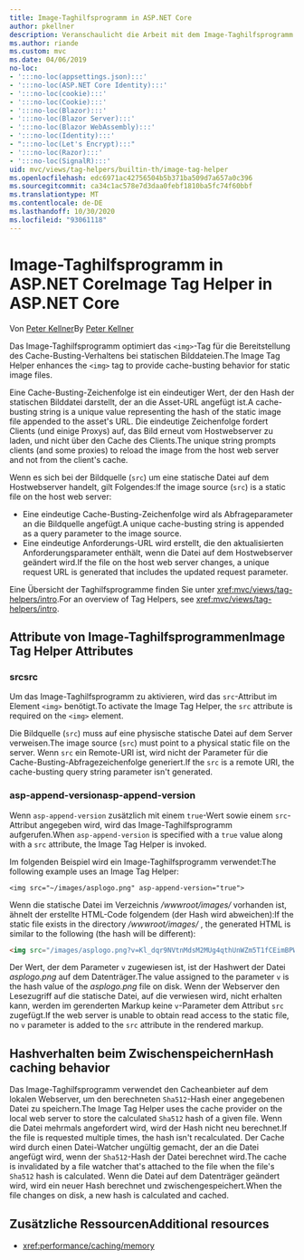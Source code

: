 ```yaml
---
title: Image-Taghilfsprogramm in ASP.NET Core
author: pkellner
description: Veranschaulicht die Arbeit mit dem Image-Taghilfsprogramm.
ms.author: riande
ms.custom: mvc
ms.date: 04/06/2019
no-loc:
- ':::no-loc(appsettings.json):::'
- ':::no-loc(ASP.NET Core Identity):::'
- ':::no-loc(cookie):::'
- ':::no-loc(Cookie):::'
- ':::no-loc(Blazor):::'
- ':::no-loc(Blazor Server):::'
- ':::no-loc(Blazor WebAssembly):::'
- ':::no-loc(Identity):::'
- ":::no-loc(Let's Encrypt):::"
- ':::no-loc(Razor):::'
- ':::no-loc(SignalR):::'
uid: mvc/views/tag-helpers/builtin-th/image-tag-helper
ms.openlocfilehash: edc6971ac42756504b5b371ba509d7a657a0c396
ms.sourcegitcommit: ca34c1ac578e7d3daa0febf1810ba5fc74f60bbf
ms.translationtype: MT
ms.contentlocale: de-DE
ms.lasthandoff: 10/30/2020
ms.locfileid: "93061118"
---
```

# <a name="image-tag-helper-in-aspnet-core"></a><span data-ttu-id="18137-103">Image-Taghilfsprogramm in ASP.NET Core</span><span class="sxs-lookup"><span data-stu-id="18137-103">Image Tag Helper in ASP.NET Core</span></span>

<span data-ttu-id="18137-104">Von [Peter Kellner](https://peterkellner.net)</span><span class="sxs-lookup"><span data-stu-id="18137-104">By [Peter Kellner](https://peterkellner.net)</span></span>

<span data-ttu-id="18137-105">Das Image-Taghilfsprogramm optimiert das `<img>`-Tag für die Bereitstellung des Cache-Busting-Verhaltens bei statischen Bilddateien.</span><span class="sxs-lookup"><span data-stu-id="18137-105">The Image Tag Helper enhances the `<img>` tag to provide cache-busting behavior for static image files.</span></span>

<span data-ttu-id="18137-106">Eine Cache-Busting-Zeichenfolge ist ein eindeutiger Wert, der den Hash der statischen Bilddatei darstellt, der an die Asset-URL angefügt ist.</span><span class="sxs-lookup"><span data-stu-id="18137-106">A cache-busting string is a unique value representing the hash of the static image file appended to the asset's URL.</span></span> <span data-ttu-id="18137-107">Die eindeutige Zeichenfolge fordert Clients (und einige Proxys) auf, das Bild erneut vom Hostwebserver zu laden, und nicht über den Cache des Clients.</span><span class="sxs-lookup"><span data-stu-id="18137-107">The unique string prompts clients (and some proxies) to reload the image from the host web server and not from the client's cache.</span></span>

<span data-ttu-id="18137-108">Wenn es sich bei der Bildquelle (`src`) um eine statische Datei auf dem Hostwebserver handelt, gilt Folgendes:</span><span class="sxs-lookup"><span data-stu-id="18137-108">If the image source (`src`) is a static file on the host web server:</span></span>

* <span data-ttu-id="18137-109">Eine eindeutige Cache-Busting-Zeichenfolge wird als Abfrageparameter an die Bildquelle angefügt.</span><span class="sxs-lookup"><span data-stu-id="18137-109">A unique cache-busting string is appended as a query parameter to the image source.</span></span>
* <span data-ttu-id="18137-110">Eine eindeutige Anforderungs-URL wird erstellt, die den aktualisierten Anforderungsparameter enthält, wenn die Datei auf dem Hostwebserver geändert wird.</span><span class="sxs-lookup"><span data-stu-id="18137-110">If the file on the host web server changes, a unique request URL is generated that includes the updated request parameter.</span></span>

<span data-ttu-id="18137-111">Eine Übersicht der Taghilfsprogramme finden Sie unter <xref:mvc/views/tag-helpers/intro>.</span><span class="sxs-lookup"><span data-stu-id="18137-111">For an overview of Tag Helpers, see <xref:mvc/views/tag-helpers/intro>.</span></span>

## <a name="image-tag-helper-attributes"></a><span data-ttu-id="18137-112">Attribute von Image-Taghilfsprogrammen</span><span class="sxs-lookup"><span data-stu-id="18137-112">Image Tag Helper Attributes</span></span>

### <a name="src"></a><span data-ttu-id="18137-113">src</span><span class="sxs-lookup"><span data-stu-id="18137-113">src</span></span>

<span data-ttu-id="18137-114">Um das Image-Taghilfsprogramm zu aktivieren, wird das `src`-Attribut im Element `<img>` benötigt.</span><span class="sxs-lookup"><span data-stu-id="18137-114">To activate the Image Tag Helper, the `src` attribute is required on the `<img>` element.</span></span>

<span data-ttu-id="18137-115">Die Bildquelle (`src`) muss auf eine physische statische Datei auf dem Server verweisen.</span><span class="sxs-lookup"><span data-stu-id="18137-115">The image source (`src`) must point to a physical static file on the server.</span></span> <span data-ttu-id="18137-116">Wenn `src` ein Remote-URI ist, wird nicht der Parameter für die Cache-Busting-Abfragezeichenfolge generiert.</span><span class="sxs-lookup"><span data-stu-id="18137-116">If the `src` is a remote URI, the cache-busting query string parameter isn't generated.</span></span>

### <a name="asp-append-version"></a><span data-ttu-id="18137-117">asp-append-version</span><span class="sxs-lookup"><span data-stu-id="18137-117">asp-append-version</span></span>

<span data-ttu-id="18137-118">Wenn `asp-append-version` zusätzlich mit einem `true`-Wert sowie einem `src`-Attribut angegeben wird, wird das Image-Taghilfsprogramm aufgerufen.</span><span class="sxs-lookup"><span data-stu-id="18137-118">When `asp-append-version` is specified with a `true` value along with a `src` attribute, the Image Tag Helper is invoked.</span></span>

<span data-ttu-id="18137-119">Im folgenden Beispiel wird ein Image-Taghilfsprogramm verwendet:</span><span class="sxs-lookup"><span data-stu-id="18137-119">The following example uses an Image Tag Helper:</span></span>

```cshtml
<img src="~/images/asplogo.png" asp-append-version="true">
```

<span data-ttu-id="18137-120">Wenn die statische Datei im Verzeichnis */wwwroot/images/* vorhanden ist, ähnelt der erstellte HTML-Code folgendem (der Hash wird abweichen):</span><span class="sxs-lookup"><span data-stu-id="18137-120">If the static file exists in the directory */wwwroot/images/* , the generated HTML is similar to the following (the hash will be different):</span></span>

```html
<img src="/images/asplogo.png?v=Kl_dqr9NVtnMdsM2MUg4qthUnWZm5T1fCEimBPWDNgM">
```

<span data-ttu-id="18137-121">Der Wert, der dem Parameter `v` zugewiesen ist, ist der Hashwert der Datei *asplogo.png* auf dem Datenträger.</span><span class="sxs-lookup"><span data-stu-id="18137-121">The value assigned to the parameter `v` is the hash value of the *asplogo.png* file on disk.</span></span> <span data-ttu-id="18137-122">Wenn der Webserver den Lesezugriff auf die statische Datei, auf die verwiesen wird, nicht erhalten kann, werden im gerenderten Markup keine `v`-Parameter dem Attribut `src` zugefügt.</span><span class="sxs-lookup"><span data-stu-id="18137-122">If the web server is unable to obtain read access to the static file, no `v` parameter is added to the `src` attribute in the rendered markup.</span></span>

## <a name="hash-caching-behavior"></a><span data-ttu-id="18137-123">Hashverhalten beim Zwischenspeichern</span><span class="sxs-lookup"><span data-stu-id="18137-123">Hash caching behavior</span></span>

<span data-ttu-id="18137-124">Das Image-Taghilfsprogramm verwendet den Cacheanbieter auf dem lokalen Webserver, um den berechneten `Sha512`-Hash einer angegebenen Datei zu speichern.</span><span class="sxs-lookup"><span data-stu-id="18137-124">The Image Tag Helper uses the cache provider on the local web server to store the calculated `Sha512` hash of a given file.</span></span> <span data-ttu-id="18137-125">Wenn die Datei mehrmals angefordert wird, wird der Hash nicht neu berechnet.</span><span class="sxs-lookup"><span data-stu-id="18137-125">If the file is requested multiple times, the hash isn't recalculated.</span></span> <span data-ttu-id="18137-126">Der Cache wird durch einen Datei-Watcher ungültig gemacht, der an die Datei angefügt wird, wenn der `Sha512`-Hash der Datei berechnet wird.</span><span class="sxs-lookup"><span data-stu-id="18137-126">The cache is invalidated by a file watcher that's attached to the file when the file's `Sha512` hash is calculated.</span></span> <span data-ttu-id="18137-127">Wenn die Datei auf dem Datenträger geändert wird, wird ein neuer Hash berechnet und zwischengespeichert.</span><span class="sxs-lookup"><span data-stu-id="18137-127">When the file changes on disk, a new hash is calculated and cached.</span></span>

## <a name="additional-resources"></a><span data-ttu-id="18137-128">Zusätzliche Ressourcen</span><span class="sxs-lookup"><span data-stu-id="18137-128">Additional resources</span></span>

* <xref:performance/caching/memory>
